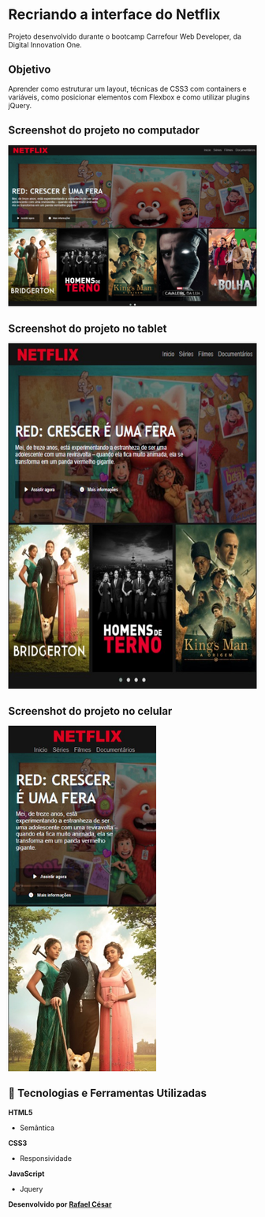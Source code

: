 # Recriando a interface do Netflix

Projeto desenvolvido durante o bootcamp Carrefour Web Developer, da Digital Innovation One.

## Objetivo

Aprender como estruturar um layout, técnicas de CSS3 com containers e variáveis, como posicionar elementos com Flexbox e como utilizar plugins jQuery.

## Screenshot do projeto no computador
<img alt="screenshot-computador" src="/img/pc.jpeg" width="600px">

## Screenshot do projeto no tablet
<img alt="screenshot-tablet" src="/img/tablet.jpeg" width="600px" height="700px">

## Screenshot do projeto no celular
<img alt="screenshot-celular" src="/img/celular.jpeg" width="300px" height="700px">

## 🚀 Tecnologias e Ferramentas Utilizadas

**HTML5**

- Semântica

**CSS3**

- Responsividade

**JavaScript**

- Jquery

**Desenvolvido por [Rafael César](https://github.com/rafaelfrodz/)**
